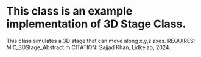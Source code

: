 # This class is an example implementation of 3D Stage Class.
This class simulates a 3D stage that can move along x,y,z axes.
REQUIRES:
MIC_3DStage_Abstract.m
CITATION: Sajjad Khan, Lidkelab, 2024.


